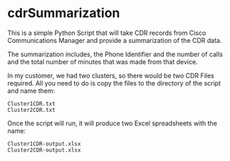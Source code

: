 # cdrSummarization
This is a simple Python Script that will take CDR records from Cisco Communications Manager and provide a summarization of the CDR data.

The summarization includes, the Phone Identifier and the number of calls and the total number of minutes that was made from that device.

In my customer, we had two clusters, so there would be two CDR Files required.   All you need to do is copy the files to the directory of the script and name them:

```commandline
Cluster1CDR.txt
Cluster2CDR.txt
```

Once the script will run, it will produce two Excel spreadsheets with the name:

```commandline
Cluster1CDR-output.xlsx
Cluster2CDR-output.xlsx
```